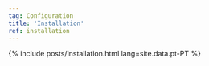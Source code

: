 ```yaml
---
tag: Configuration
title: 'Installation'
ref: installation
---
```


{% include posts/installation.html lang=site.data.pt-PT %}
